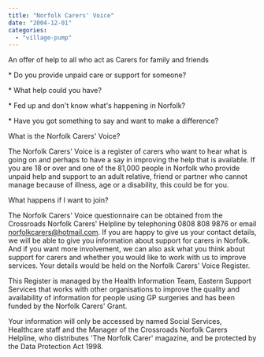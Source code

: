 ```yaml
---
title: "Norfolk Carers' Voice"
date: "2004-12-01"
categories: 
  - "village-pump"
---
```


An offer of help to all who act as Carers for family and friends

\* Do you provide unpaid care or support for someone?

\* What help could you have?

\* Fed up and don't know what's happening in Norfolk?

\* Have you got something to say and want to make a difference?

What is the Norfolk Carers' Voice?

The Norfolk Carers' Voice is a register of carers who want to hear what is going on and perhaps to have a say in improving the help that is available. If you are 18 or over and one of the 81,000 people in Norfolk who provide unpaid help and support to an adult relative, friend or partner who cannot manage because of illness, age or a disability, this could be for you.

What happens if I want to join?

The Norfolk Carers' Voice questionnaire can be obtained from the Crossroads Norfolk Carers' Helpline by telephoning 0808 808 9876 or email norfolkcarers@hotmail.com. If you are happy to give us your contact details, we will be able to give you information about support for carers in Norfolk. And if you want more involvement, we can also ask what you think about support for carers and whether you would like to work with us to improve services. Your details would be held on the Norfolk Carers' Voice Register.

This Register is managed by the Health Information Team, Eastern Support Services that works with other organisations to improve the quality and availability of information for people using GP surgeries and has been funded by the Norfolk Carers' Grant.

Your information will only be accessed by named Social Services, Healthcare staff and the Manager of the Crossroads Norfolk Carers Helpline, who distributes 'The Norfolk Carer' magazine, and be protected by the Data Protection Act 1998.

